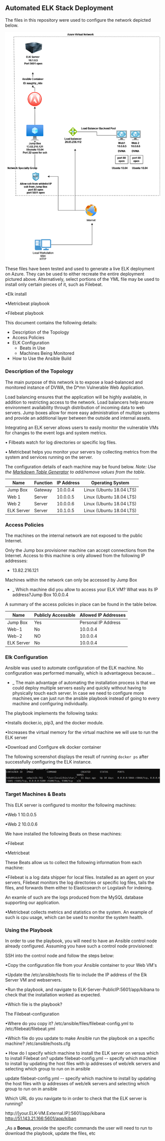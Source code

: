## Automated ELK Stack Deployment

The files in this repository were used to configure the network depicted below.

![](/Linux/Elk-Stack.png)

These files have been tested and used to generate a live ELK deployment on Azure. They can be used to either recreate 
the entire deployment pictured above. Alternatively, select portions of the YML file may be used to install only certain 
pieces of it, such as Filebeat.


•Elk install 


•Metricbeat playbook


•Filebeat playbook


This document contains the following details:
- Description of the Topology
- Access Policies
- ELK Configuration
  - Beats in Use
  - Machines Being Monitored
- How to Use the Ansible Build


### Description of the Topology

The main purpose of this network is to expose a load-balanced and monitored instance of DVWA, the D*mn Vulnerable Web Application.

Load balancing ensures that the application will be highly available, in addition to restricting access to the network. Load balancers help ensure environment availability through distribution of incoming data to web servers. Jump boxes allow for more easy administration of multiple systems and provide an additional layer between the outside and internal assets.

Integrating an ELK server allows users to easily monitor the vulnerable VMs for changes to the event logs and system metrics.
 
• Filbeats watch for log directories or specific log files.

• Metricbeat helps you monitor your servers by collecting metrics from the system and services running on the server.

The configuration details of each machine may be found below.
_Note: Use the [Markdown Table Generator](http://www.tablesgenerator.com/markdown_tables) to add/remove values from the table_.

| Name     | Function | IP Address | Operating System       |
|----------|----------|------------|------------------------|
| Jump Box | Gateway  | 10.0.0.4   |Linux (Ubuntu 18.04 LTS)|
| Web 1    | Server   | 10.0.0.5   |Linux (Ubuntu 18.04 LTS)|
| Web 2    | Server   | 10.0.0.6   |Linux (Ubuntu 18.04 LTS)|
|ELK Server| Server   | 10.1.0.5   |Linux (Ubuntu 18.04 LTS)|

### Access Policies

The machines on the internal network are not exposed to the public Internet. 

Only the Jump box provisioner machine can accept connections from the Internet. Access to this machine is only allowed from the following IP addresses:
- 13.82.216.121

Machines within the network can only be accessed by Jump Box

- _ Which machine did you allow to access your ELK VM? What was its IP address?Jump Box 10.0.0.4


A summary of the access policies in place can be found in the table below.

| Name     | Publicly Accessible | Allowed IP Addresses |
|----------|---------------------|----------------------|
| Jump Box | Yes                 | Personal IP Address  |
|  Web-1   | No                  |      10.0.0.4        |
|  Web-2   | NO                  |      10.0.0.4        |
|ELK Server| No                  |      10.0.0.4        |

### Elk Configuration

Ansible was used to automate configuration of the ELK machine. No configuration was performed manually, which is advantageous because...
- _ The main advantage of automating the installation process is that we could deploy multiple servers easily and quickly without having to physically touch each server.
    In case we need to configure more machines,we can just run the ansible playbook instead of going to every machine and configuring individually.

The playbook implements the following tasks:

•Installs docker.io, pip3, and the docker module.

•Increases the virtual memory for the virtual machine we will use to run the ELK server

•Download and Configure elk docker container


The following screenshot displays the result of running `docker ps` after successfully configuring the ELK instance.

![](/Linux/docker-ps.png)


### Target Machines & Beats
This ELK server is configured to monitor the following machines:

•Web 1 10.0.0.5

•Web 2 10.0.0.6

We have installed the following Beats on these machines:
 
•Filebeat

•Metricbeat

These Beats allow us to collect the following information from each machine:

•Filebeat is a log data shipper for local files. Installed as an agent on your servers, Filebeat monitors the log directories or specific log files, tails the files, and forwards them either to Elasticsearch or Logstash for indexing.
 
An examle of such are the logs produced from the MySQL database supporting our application.

•Metricbeat collects metrics and statistics on the system. An example of such is cpu usage, which can be used to monitor the system health.

### Using the Playbook
In order to use the playbook, you will need to have an Ansible control node already configured. Assuming you have such a control node provisioned: 

SSH into the control node and follow the steps below:

•Copy the configuration file from your Ansible container to your Web VM's

•Update the /etc/ansible/hosts file to include the IP address of the Elk Server VM and webservers.

•Run the playbook, and navigate to ELK-Server-PublicIP:5601/app/kibana to check that the installation worked as expected.

•Which file is the playbook? 

The Filebeat-configuration

•Where do you copy it?
 /etc/ansible/files/filebeat-config.yml to /etc/filebeat/filebeat.yml

•Which file do you update to make Ansible run the playbook on a specific machine?
/etc/ansible/hosts.cfg

• How do I specify which machine to install the ELK server on versus which to install Filebeat on? update filebeat-config.yml -- specify  which machine to install by updating the host files with ip addresses of web/elk servers and selecting which group to run on in ansible

update filebeat-config.yml -- specify which machine to install by updating the host files with ip addresses of web/elk servers and selecting which group to run on in ansible

Which URL do you navigate to in order to check that the ELK server is running?

http://[your.ELK-VM.External.IP]:5601/app/kibana
http://51.143.21.166:5601/app/kiban

_As a **Bonus**, provide the specific commands the user will need to run to download the playbook, update the files, etc

